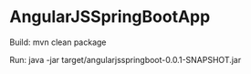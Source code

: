 # AngularJSSpringBootApp


 Build: mvn clean package


 Run:  java -jar target/angularjsspringboot-0.0.1-SNAPSHOT.jar
